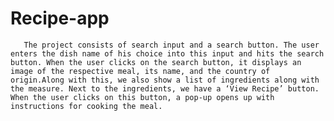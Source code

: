 # Recipe-app

       The project consists of search input and a search button. The user enters the dish name of his choice into this input and hits the search button. When the user clicks on the search button, it displays an image of the respective meal, its name, and the country of origin.Along with this, we also show a list of ingredients along with the measure. Next to the ingredients, we have a ‘View Recipe’ button. When the user clicks on this button, a pop-up opens up with instructions for cooking the meal.
